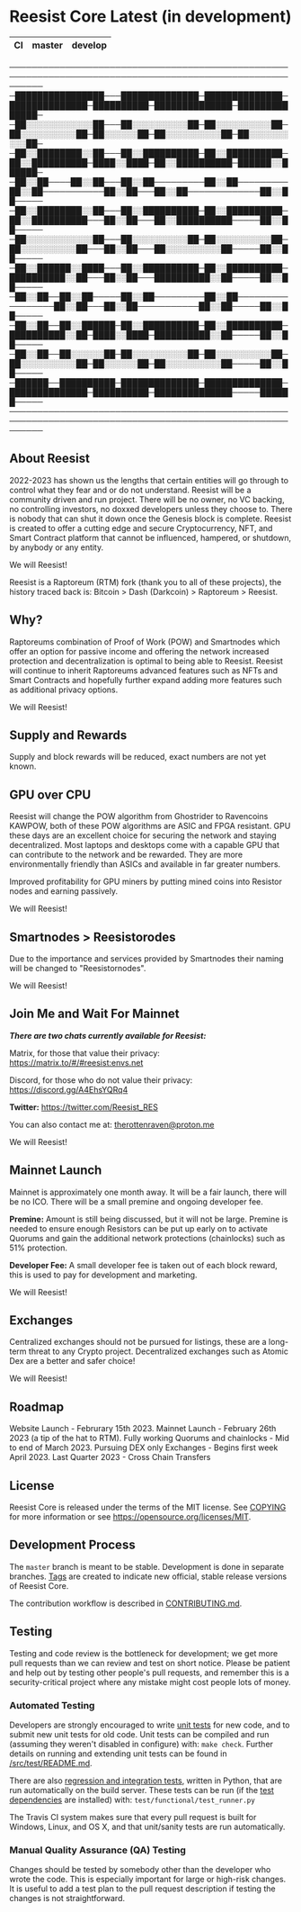 Reesist Core Latest (in development)
===========================

|CI|master|develop|
|-|-|-|




──────────────────────────────────────────────────────────────────────────────────────────────────────────
─████████████████───██████████████─██████████████─██████████████─██████████─██████████████─██████████████─
─██░░░░░░░░░░░░██───██░░░░░░░░░░██─██░░░░░░░░░░██─██░░░░░░░░░░██─██░░░░░░██─██░░░░░░░░░░██─██░░░░░░░░░░██─
─██░░████████░░██───██░░██████████─██░░██████████─██░░██████████─████░░████─██░░██████████─██████░░██████─
─██░░██────██░░██───██░░██─────────██░░██─────────██░░██───────────██░░██───██░░██─────────────██░░██─────
─██░░████████░░██───██░░██████████─██░░██████████─██░░██████████───██░░██───██░░██████████─────██░░██─────
─██░░░░░░░░░░░░██───██░░░░░░░░░░██─██░░░░░░░░░░██─██░░░░░░░░░░██───██░░██───██░░░░░░░░░░██─────██░░██─────
─██░░██████░░████───██░░██████████─██░░██████████─██████████░░██───██░░██───██████████░░██─────██░░██─────
─██░░██──██░░██─────██░░██─────────██░░██─────────────────██░░██───██░░██───────────██░░██─────██░░██─────
─██░░██──██░░██████─██░░██████████─██░░██████████─██████████░░██─████░░████─██████████░░██─────██░░██─────
─██░░██──██░░░░░░██─██░░░░░░░░░░██─██░░░░░░░░░░██─██░░░░░░░░░░██─██░░░░░░██─██░░░░░░░░░░██─────██░░██─────
─██████──██████████─██████████████─██████████████─██████████████─██████████─██████████████─────██████─────
──────────────────────────────────────────────────────────────────────────────────────────────────────────


**About Reesist**
---------------

2022-2023 has shown us the lengths that certain entities will go through to control what they fear and or do not understand. Reesist will be a community driven and run project. There will be no owner, no VC backing, no controlling investors, no doxxed developers unless they choose to. There is nobody that can shut it down once the Genesis block is complete. Reesist is created to offer a cutting edge and secure Cryptocurrency, NFT, and Smart Contract platform that cannot be influenced, hampered, or shutdown, by anybody or any entity. 

We will Reesist!

Reesist is a Raptoreum (RTM) fork (thank you to all of these projects), the history traced back is: Bitcoin > Dash (Darkcoin) > Raptoreum > Reesist.

**Why?**
-----

Raptoreums combination of Proof of Work (POW) and Smartnodes which offer an option for passive income and offering the network increased protection and decentralization is optimal to being able to Reesist. Reesist will continue to inherit Raptoreums advanced features such as NFTs and Smart Contracts and hopefully further expand adding more features such as additional privacy options.

We will Reesist!

**Supply and Rewards**
-------------------

Supply and block rewards will be reduced, exact numbers are not yet known.

**GPU over CPU**
--------------

Reesist will change the POW algorithm from Ghostrider to Ravencoins KAWPOW, both of these POW algorithms are ASIC and FPGA resistant. GPU these days are an excellent choice for securing the network and staying decentralized. Most laptops and desktops come with a capable GPU that can contribute to the network and be rewarded. They are more environmentally friendly than ASICs and available in far greater numbers.

Improved profitability for GPU miners by putting mined coins into Resistor nodes and earning passively.

We will Reesist!

**Smartnodes > Reesistorodes**
------------------------

Due to the importance and services provided by Smartnodes their naming will be changed to "Reesistornodes".

We will Reesist!

**Join Me and Wait For Mainnet**
------------------------------

***There are two chats currently available for Reesist:***

Matrix, for those that value their privacy:
https://matrix.to/#/#reesist:envs.net

Discord, for those who do not value their privacy:
https://discord.gg/A4EhsYQRq4

**Twitter:** https://twitter.com/Reesist_RES

You can also contact me at: therottenraven@proton.me

We will Reesist!

**Mainnet Launch**
----------------

Mainnet is approximately one month away. It will be a fair launch, there will be no ICO. There will be a small premine and ongoing developer fee.

**Premine:** Amount is still being discussed, but it will not be large. Premine is needed to ensure enough Resistors can be put up early on to activate Quorums and gain the additional network protections (chainlocks) such as 51% protection.

**Developer Fee:** A small developer fee is taken out of each block reward, this is used to pay for development and marketing.

We will Reesist!

**Exchanges**
-----------

Centralized exchanges should not be pursued for listings, these are a long-term threat to any Crypto project. Decentralized exchanges such as Atomic Dex are a better and safer choice!

We will Reesist!

**Roadmap**
---------

Website Launch - Februrary 15th 2023.
Mainnet Launch - February 26th 2023 (a tip of the hat to RTM).
Fully working Quorums and chainlocks - Mid to end of March 2023.
Pursuing DEX only Exchanges - Begins first week April 2023.
Last Quarter 2023 - Cross Chain Transfers


License
-------

Reesist Core is released under the terms of the MIT license. See [COPYING](COPYING) for more
information or see https://opensource.org/licenses/MIT.

Development Process
-------------------

The `master` branch is meant to be stable. Development is done in separate branches.
[Tags](https://github.com/Reesist/reesist/tags) are created to indicate new official,
stable release versions of Reesist Core.

The contribution workflow is described in [CONTRIBUTING.md](CONTRIBUTING.md).

Testing
-------

Testing and code review is the bottleneck for development; we get more pull
requests than we can review and test on short notice. Please be patient and help out by testing
other people's pull requests, and remember this is a security-critical project where any mistake might cost people
lots of money.

### Automated Testing

Developers are strongly encouraged to write [unit tests](src/test/README.md) for new code, and to
submit new unit tests for old code. Unit tests can be compiled and run
(assuming they weren't disabled in configure) with: `make check`. Further details on running
and extending unit tests can be found in [/src/test/README.md](/src/test/README.md).

There are also [regression and integration tests](/test), written
in Python, that are run automatically on the build server.
These tests can be run (if the [test dependencies](/test) are installed) with: `test/functional/test_runner.py`

The Travis CI system makes sure that every pull request is built for Windows, Linux, and OS X, and that unit/sanity tests are run automatically.

### Manual Quality Assurance (QA) Testing

Changes should be tested by somebody other than the developer who wrote the
code. This is especially important for large or high-risk changes. It is useful
to add a test plan to the pull request description if testing the changes is
not straightforward.
